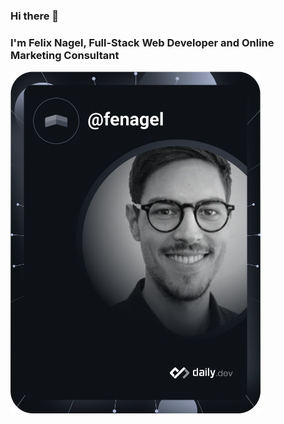 ### Hi there 👋

### I'm Felix Nagel, Full-Stack Web Developer and Online Marketing Consultant

<a href="https://app.daily.dev/DailyDevTips"><img src="https://github.com/fenagel/fenagel/blob/main/devcard.svg" width="400" alt="Felix Nagel's Dev Card"/></a>

<!--
**fenagel/fenagel** is a ✨ _special_ ✨ repository because its `README.md` (this file) appears on your GitHub profile.

Here are some ideas to get you started:

- 🔭 I’m currently working on ...
- 🌱 I’m currently learning ...
- 👯 I’m looking to collaborate on ...
- 🤔 I’m looking for help with ...
- 💬 Ask me about ...
- 📫 How to reach me: ...
- 😄 Pronouns: ...
- ⚡ Fun fact: ...
-->
